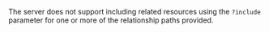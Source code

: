 ---
---
The server does not support including related resources using the `?include` parameter for one or more of the relationship paths provided.
